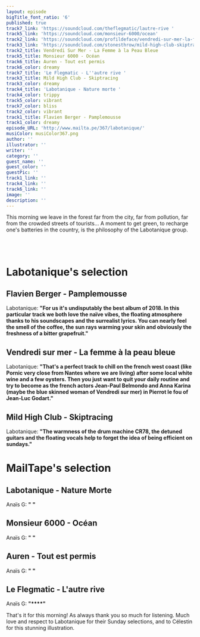 ```yaml
---
layout: episode
bigTitle_font_ratio: '6'
published: true
track7_link: 'https://soundcloud.com/theflegmatic/lautre-rive '
track5_link: 'https://soundcloud.com/monsieur-6000/ocean'
track2_link: 'https://soundcloud.com/profildeface/vendredi-sur-mer-la-femme-a-la-peau-bleue'
track3_link: 'https://soundcloud.com/stonesthrow/mild-high-club-skiptracing'
track2_title: Vendredi Sur Mer - La Femme à la Peau Bleue
track5_title: Monsieur 6000 - Océan
track6_title: Auren - Tout est permis
track6_color: dreamy
track7_title: 'Le Flegmatic - L''autre rive '
track3_title: Mild High Club - Skiptracing
track3_color: dreamy
track4_title: 'Labotanique - Nature morte '
track4_color: trippy
track5_color: vibrant
track7_color: bliss
track2_color: vibrant
track1_title: Flavien Berger - Pamplemousse
track1_color: dreamy
episode_URL: 'http://www.mailta.pe/367/labotanique/'
musiColor: musiColor367.png
author: ''
illustrator: ''
writer: ''
category: ''
guest_name: ''
guest_color: ''
guestPic: ''
track1_link: ''
track4_link: ''
track6_link: ''
image: ''
description: ''
---
```



<p id="introduction"> This morning we leave in the forest far from the city, far from pollution, far from the crowded streets of tourists... A moment to get green, to recharge one's batteries in the country, is the philosophy of the Labotanique group.
  
<br><br>

</p>


# Labotanique's selection


## Flavien Berger - Pamplemousse
Labotanique: **"**For us it's undisputably the best album of 2018. In this particular track we both love the naïve vibes, the floating atmosphere thanks to his soundscapes and the surrealist lyrics. You can nearly feel the smell of the coffee, the sun rays warming your skin and obviously the freshness of a bitter grapefruit.**"**

## Vendredi sur mer - La femme à la peau bleue
Labotanique: **"**That's a perfect track to chill on the french west coast (like Pornic very close from Nantes where we are living) after some local white wine and a few oysters. Then you just want to quit your daily routine and try to become as the french actors Jean-Paul Belmondo and Anna Karina (maybe the blue skinned woman of Vendredi sur mer) in Pierrot le fou of Jean-Luc Godart.**"**

## Mild High Club - Skiptracing
Labotanique: **"**The warmness of the drum machine CR78, the detuned guitars and the floating vocals help to forget the idea of being efficient on sundays.**"**


# MailTape's selection

## Labotanique - Nature Morte
Anaïs G: **"** **"**

## Monsieur 6000  - Océan
Anaïs G: **"** **"**

## Auren - Tout est permis
Anaïs G: **"** **"**

## Le Flegmatic - L'autre rive
Anaïs G: **"****"**


<p id="outroduction">That's it for this morning! As always thank you so much for listening. Much love and respect to Labotanique for their Sunday selections, and to Célestin for this stunning illustration. </p>

